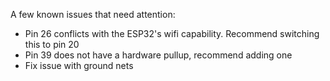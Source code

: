 A few known issues that need attention:

* Pin 26 conflicts with the ESP32's wifi capability. Recommend switching this to pin 20
* Pin 39 does not have a hardware pullup, recommend adding one
* Fix issue with ground nets

